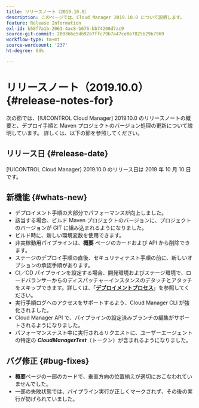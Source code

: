 ```yaml
---
title: リリースノート（2019.10.0）
description: このページでは、Cloud Manager 2019.10.0 について説明します。
feature: Release Information
exl-id: b58f7a1b-2063-4ac8-b676-bb74200d7ac9
source-git-commit: 200366e5db92b7ffc79b7a47ce8e7825b29b7969
workflow-type: tm+mt
source-wordcount: '237'
ht-degree: 64%

---
```


# リリースノート（2019.10.0） {#release-notes-for}

次の節では、[!UICONTROL Cloud Manager] 2019.10.0 のリリースノートの概要と、デプロイ手順と Maven プロジェクトのバージョン処理の更新について説明しています。
詳しくは、以下の節を参照してください。

## リリース日 {#release-date}

[!UICONTROL Cloud Manager] 2019.10.0 のリリース日は 2019 年 10 月 10 日です。

## 新機能 {#whats-new}

* デプロイメント手順の大部分でパフォーマンスが向上しました。
* 該当する場合、ビルド Maven プロジェクトのバージョンに、プロジェクトのバージョンが GIT に組み込まれるようになりました。
* ビルド時に、新しい環境変数を使用できます。
* 非実稼動用パイプラインは、**概要** ページのカードおよび API から削除できます。
* ステージのデプロイ手順の直後、セキュリティテスト手順の前に、新しいオプションの承認手順があります。
* CI／CD パイプラインを設定する場合、開発環境およびステージ環境で、ロードバランサーからのディスパッチャーインスタンスのデタッチとアタッチをスキップできます。詳しくは、「**[デプロイメントプロセス](/help/using/code-deployment.md)**」を参照してください。
* 実行手順ログへのアクセスをサポートするよう、Cloud Manager CLI が強化されました。
* Cloud Manager API で、パイプラインの設定済みブランチの編集がサポートされるようになりました。
* パフォーマンステスト中に実行されるリクエストに、ユーザーエージェントの特定の ***CloudManagerTest***（トークン）が含まれるようになりました。

## バグ修正 {#bug-fixes}

* **概要**&#x200B;ページの一部のカードで、垂直方向の位置揃えが適切におこなわれていませんでした。
* 一部の失敗状態では、パイプライン実行が正しくマークされず、その後の実行が妨げられていました。
